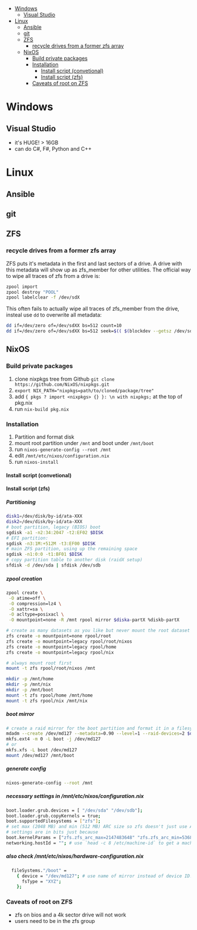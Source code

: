 - [Windows](#windows)
  - [Visual Studio](#visual-studio)
- [Linux](#linux)
  - [Ansible](#ansible)
  - [git](#git)
  - [ZFS](#zfs)
    - [recycle drives from a former zfs array](#recycle-drives-from-a-former-zfs-array)
  - [NixOS](#nixos)
    - [Build private packages](#build-private-packages)
    - [Installation](#installation)
      - [Install script (convetional)](#install-script-convetional)
      - [Install script (zfs)](#install-script-zfs)
    - [Caveats of root on ZFS](#caveats-of-root-on-zfs)

# Windows
## Visual Studio
- it's HUGE! > 16GB
- can do C#, F#, Python and C++
# Linux
## Ansible
## git
## ZFS
### recycle drives from a former zfs array
ZFS puts it's metadata in the first and last sectors of a drive. A drive with this metadata will show up as zfs_member for other utilities. The official way to wipe all traces of zfs from a drive is:

``` bash
zpool import
zpool destroy "POOL"
zpool labelclear -f /dev/sdX
```
This often fails to actually wipe all traces of zfs_member from the drive, insteal use `dd` to overwrite all metadata:

```bash
dd if=/dev/zero of=/dev/sdXX bs=512 count=10
dd if=/dev/zero of=/dev/sdXX bs=512 seek=$(( $(blockdev --getsz /dev/sdXX) - 4096 )) count=1M
```

## NixOS
### Build private packages
1. clone nixpkgs tree from Github `git clone https://github.com/NixOS/nixpkgs.git`
2. `export NIX_PATH="nixpkgs=path/to/cloned/package/tree"`
3. add `{ pkgs ? import <nixpkgs> {} }: \n with nixpkgs;` at the top of pkg.nix
4. run `nix-build pkg.nix`
   
### Installation
1. Partition and format disk
2. mount root partition under `/mnt` and boot under `/mnt/boot`
3. run `nixos-generate-config --root /mnt`
4. edit `/mnt/etc/nixos/configuration.nix`
5. run `nixos-install`

#### Install script (convetional)
#### Install script (zfs)
##### Partitioning
```bash
disk1=/dev/disk/by-id/ata-XXX
disk2=/dev/disk/by-id/ata-XXX
# boot partition, legacy (BIOS) boot
sgdisk -a1 -n2:34:2047 -t2:EF02 $DISK
# EFI partition:
sgdisk -n3:1M:+512M -t3:EF00 $DISK
# main ZFS partition, using up the remaining space
sgdisk -n1:0:0 -t1:BF01 $DISK
# copy partition table to another disk (raidX setup)
sfdisk -d /dev/sda | sfdisk /dev/sdb
```
##### zpool creation
```bash
zpool create \
 -O atime=off \
 -O compression=lz4 \
 -O xattr=sa \
 -O acltype=posixacl \
 -O mountpoint=none -R /mnt rpool mirror $diska-partX %diskb-partX

# create as many datasets as you like but never mount the root dataset "rpool"
zfs create -o mountpoint=none rpool/root
zfs create -o mountpoint=legacy rpool/root/nixos
zfs create -o mountpoint=legacy rpool/home
zfs create -o mountpoint=legacy rpool/nix

# always mount root first
mount -t zfs rpool/root/nixos /mnt

mkdir -p /mnt/home
mkdir -p /mnt/nix
mkdir -p /mnt/boot
mount -t zfs rpool/home /mnt/home
mount -t zfs rpool/nix /mnt/nix
```
##### boot mirror
```bash
# create a raid mirror for the boot partition and format it in a filesystem grub can read
mdadm --create /dev/md127 --metadata=0.90 --level=1 --raid-devices=2 $diska-partX %diskb-partX
mkfs.ext4 -m 0 -L boot -j /dev/md127
# or
mkfs.xfs -L boot /dev/md127
mount /dev/md127 /mnt/boot
```
##### generate config
```bash
nixos-generate-config --root /mnt
```
##### necessary settings in /mnt/etc/nixos/configuration.nix
```bash
boot.loader.grub.devices = [ "/dev/sda" "/dev/sdb"];
boot.loader.grub.copyKernels = true;
boot.supportedFilesystems = ["zfs"];
# set max (2048 MB) and min (512 MB) ARC size so zfs doesn't just use ALL THE RAM
# settings are in bits just because
boot.kernelParams = ["zfs.zfs_arc_max=2147483648" "zfs.zfs_arc_min=536870912"];
networking.hostId = ""; # use `head -c 8 /etc/machine-id` to get a machine specific hex string
```
##### also check /mnt/etc/nixos/hardware-configuration.nix
```bash
  fileSystems."/boot" =
    { device = "/dev/md127"; # use name of mirror instead of device ID!
      fsType = "XYZ";
    };
```
### Caveats of root on ZFS
- zfs on bios and a 4k sector drive will not work
- users need to be in the zfs group
